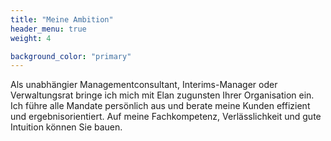 ```yaml
---
title: "Meine Ambition"
header_menu: true
weight: 4

background_color: "primary"
---
```

Als unabhängier Managementconsultant, Interims-Manager oder Verwaltungsrat bringe ich mich mit Elan zugunsten Ihrer Organisation ein. Ich führe alle Mandate persönlich aus und berate meine Kunden effizient und ergebnisorientiert. Auf meine Fachkompetenz, Verlässlichkeit und gute Intuition können Sie bauen.
